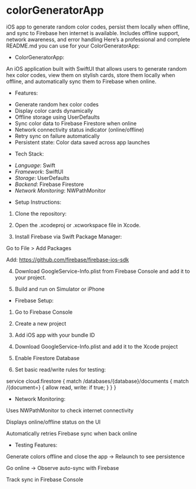 # colorGeneratorApp
iOS app to generate random color codes, persist them locally when offline, and sync to Firebase hen internet is available. Includes offline support, network awareness, and error handling
Here’s a professional and complete README.md you can use for your ColorGeneratorApp:


* ColorGeneratorApp:

An iOS application built with SwiftUI that allows users to generate random hex color codes, view them on stylish cards, store them locally when offline, and automatically sync them to Firebase when online.

* Features:

-  Generate random hex color codes
-  Display color cards dynamically
-  Offline storage using UserDefaults
-  Sync color data to Firebase Firestore when online
-  Network connectivity status indicator (online/offline)
-  Retry sync on failure automatically
-  Persistent state: Color data saved across app launches



* Tech Stack:

- *Language*: Swift
- *Framework*: SwiftUI
- *Storage*: UserDefaults
- *Backend*: Firebase Firestore
- *Network Monitoring*: NWPathMonitor

* Setup Instructions:

1. Clone the repository:

2. Open the .xcodeproj or .xcworkspace file in Xcode.

3. Install Firebase via Swift Package Manager:

Go to File > Add Packages

Add: https://github.com/firebase/firebase-ios-sdk

4. Download GoogleService-Info.plist from Firebase Console and add it to your project.

5. Build and run on Simulator or iPhone

* Firebase Setup:

1. Go to Firebase Console


2. Create a new project


3. Add iOS app with your bundle ID


4. Download GoogleService-Info.plist and add it to the Xcode project


5. Enable Firestore Database


6. Set basic read/write rules for testing:

service cloud.firestore {
  match /databases/{database}/documents {
    match /{document=} {
      allow read, write: if true;
    }
  }
}


* Network Monitoring:

Uses NWPathMonitor to check internet connectivity

Displays online/offline status on the UI

Automatically retries Firebase sync when back online


* Testing Features:

Generate colors offline and close the app → Relaunch to see persistence

Go online → Observe auto-sync with Firebase

Track sync in Firebase Console
